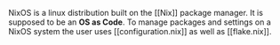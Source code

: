 NixOS is a linux distribution built on the [[Nix]]  package manager. It is supposed to be an **OS as Code**. To manage packages and settings on a NixOS system the user uses [[configuration.nix]] as well as [[flake.nix]].